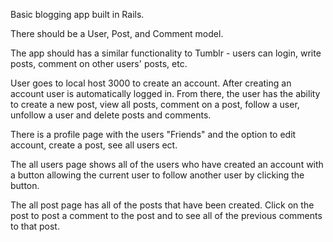 Basic blogging app built in Rails.

There should be a User, Post, and Comment model.

The app should has a similar functionality to Tumblr - users can login, write posts, comment on other users' posts, etc.

User goes to local host 3000 to create an account. 
After creating an account user is automatically logged in. From there, the user has the
ability to create a new post, view all posts, comment on a post, follow a user,
unfollow a user and delete posts and comments.

There is a profile page with the users "Friends" and the option to edit account, create
a post, see all users ect.

The all users page shows all of the users who have created an account with a button
allowing the current user to follow another user by clicking the button.

The all post page has all of the posts that have been created. Click on the 
post to post a comment to the post and to see all of the previous comments to that post.






